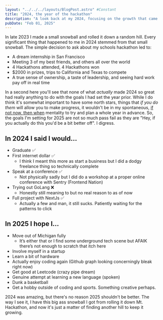 ```yaml
---
layout: "../../../layouts/BlogPost.astro" #Constant
title: "2024, the year of the hackathon"
description: "A look back at my 2024, focusing on the growth that came with my involvement in hackathons and the community surrounding them."
pubDate: "Feb 01, 2025"
---
```

In late 2023 I made a small snowball and rolled it down a random hill. Every significant thing that happened to me in 2024 stemmed from that small snowball. The simple decision to ask about my schools hackathon led to: 

- A dream internship in San Francisco
- Meeting 3 of my best friends, and others all over the world
- 4 Hackathons attended, 4 Hackathons won
- $2000 in prizes, trips to California and Texas to compete
- A true sense of ownership, a taste of leadership, and seeing hard work pay off in real time

In a second here you'll see that none of what *actually* made 2024 so great had really anything to do with the goals I had set the year prior. While I do think it's somewhat important to have some north stars, things that *if you do them* will allow you to make progress, it wouldn't be in my spontaneous, [if not now, then when](https://ifnotnow.tw) mentality to try and plan a whole year in advance. So, the goals I'm setting for 2025 are not so much pass fail as they are "Hey, if you actually do this you'd be a bit better off". I digress.


## In 2024 I said I would…
- Graduate ✅
- First internet dollar ✅
    - I think I meant this more as start a business but I did a dodgy freelance thing so technically complete
- Speak at a conference ✅
    - Not physically sadly but I did do a workshop at a proper online conference with Sentry (Frontend Nation)
- Trying out GoLang ❌
    - Honestly still meaning to but no real reason to as of now
- Full project with NextJs ✅
    - Actually a few and man, it still sucks. Patiently waiting for the patterns to click

## In 2025 I hope I...

- Move out of Michigan fully
    - It’s either that or I find some underground tech scene but AFAIK there’s not enough to scratch that itch here
- Involve myself in a startup
- Learn a bit of hardware
- Actually enjoy coding again (Github graph looking concerningly bleak right now)
- Get good at Leetcode (crazy pipe dream)
- Genuine attempt at learning a new language (spoken)
- Dunk a basketball
- Get a hobby outside of coding and sports. Something creative perhaps.

2024 was amazing, but there's no reason 2025 shouldn't be better. The way I see it, I have this big ass snowball I got from rolling it down Mt. Hackathon, and now it's just a matter of finding another hill to keep it growing.